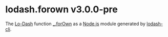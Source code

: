 # lodash.forown v3.0.0-pre

The [Lo-Dash](https://lodash.com/) function [_.forOwn](http://lodash.com/docs#forOwn) as a [Node.js](http://nodejs.org/) module generated by [lodash-cli](https://www.npmjs.com/package/lodash-cli).

